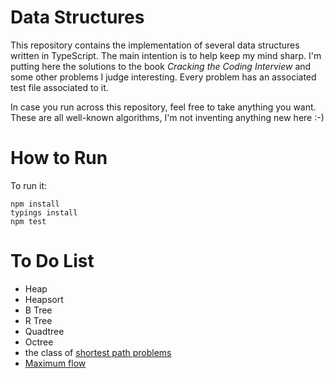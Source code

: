 
# Data Structures

This repository contains the implementation of several data structures written in TypeScript. The main intention is to help keep my mind sharp. I'm putting here the solutions to the book *Cracking the Coding Interview* and some other problems I judge interesting. Every problem has an associated test file associated to it.

In case you run across this repository, feel free to take anything you want. These are all well-known algorithms, I'm not inventing anything new here :-)

# How to Run

To run it:

    npm install
    typings install
    npm test

# To Do List

* Heap
* Heapsort
* B Tree
* R Tree
* Quadtree
* Octree
* the class of [shortest path problems](https://en.wikipedia.org/wiki/Shortest_path_problem)
* [Maximum flow](https://en.wikipedia.org/wiki/Ford%E2%80%93Fulkerson_algorithm)
